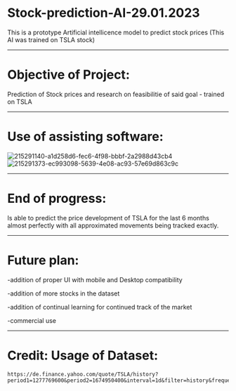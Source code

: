 # Stock-prediction-AI-29.01.2023
This is a prototype Artificial intellicence model to predict stock prices (This AI was trained on TSLA stock)

---------------------------------------------------------------------

# Objective of Project:

Prediction of Stock prices and research on feasibilitie of said goal - trained on TSLA

---------------------------------------------------------------------

# Use of assisting software:

![215291140-a1d258d6-fec6-4f98-bbbf-2a2988d43cb4](https://user-images.githubusercontent.com/79632956/215354959-9d7af122-c357-490f-9de5-5a4816bfb015.png)
![215291373-ec993098-5639-4e08-ac93-57e69d863c9c](https://user-images.githubusercontent.com/79632956/215354962-a208887a-1d86-4eba-a8fb-ccfa26c49e1b.png)

---------------------------------------------------------------------

# End of progress:

Is able to predict the price development of TSLA for the last 6 months almost perfectly with all approximated movements being tracked exactly.

---------------------------------------------------------------------

# Future plan:

-addition of proper UI with mobile and Desktop compatibility

-addition of more stocks in the dataset

-addition of continual learning for continued track of the market

-commercial use

---------------------------------------------------------------------

# Credit: Usage of Dataset: 

    https://de.finance.yahoo.com/quote/TSLA/history?period1=1277769600&period2=1674950400&interval=1d&filter=history&frequency=1d&includeAdjustedClose=true
    
